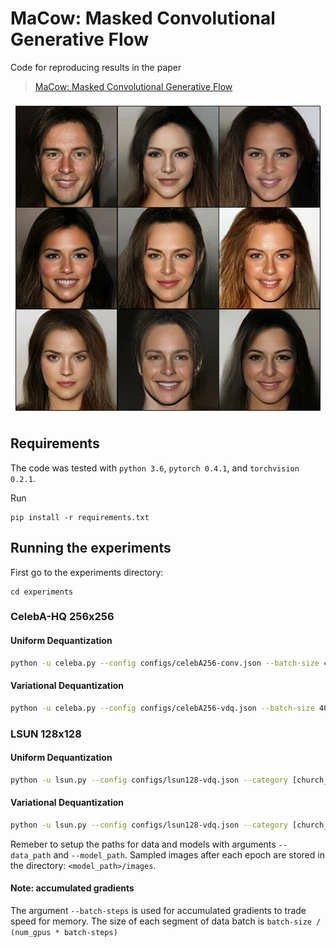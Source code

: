 # MaCow: Masked Convolutional Generative Flow

Code for reproducing results in the paper
>[MaCow: Masked Convolutional Generative Flow](https://arxiv.org/abs/1902.04208)

<img src="./docs/images/celeba_sample.png" width="600"/>

## Requirements
The code was tested with `python 3.6`, `pytorch 0.4.1`, and `torchvision 0.2.1`.

Run
```
pip install -r requirements.txt
```

## Running the experiments
First go to the experiments directory:
```
cd experiments
```

### CelebA-HQ 256x256
#### Uniform Dequantization
```bash
python -u celeba.py --config configs/celebA256-conv.json --batch-size 40 --batch-steps 10 --image-size 256 --n_bits 5 --dequant uniform --data_path '<data_path>' --model_path '<model_path>'
```
#### Variational Dequantization
```bash
python -u celeba.py --config configs/celebA256-vdq.json --batch-size 40 --batch-steps 10 --image-size 256 --n_bits 5 --dequant variational --data_path '<data_path>' --model_path '<model_path>' --train_k 2
```

### LSUN 128x128
#### Uniform Dequantization
```bash
python -u lsun.py --config configs/lsun128-vdq.json --category [church_outdorr|tower|bedroom] --image-size 128 --batch-size 160 --batch-steps 16 --data_path '<data_path>' --model_path '<model_path>' --dequant uniform --n_bits 5
```
#### Variational Dequantization
```bash
python -u lsun.py --config configs/lsun128-vdq.json --category [church_outdorr|tower|bedroom] --image-size 128 --batch-size 160 --batch-steps 16 --data_path '<data_path>' --model_path '<model_path>' --dequant variational --n_bits 5 --train_k 3
```

Remeber to setup the paths for data and models with arguments `--data_path` and `--model_path`.
Sampled images after each epoch are stored in the directory: `<model_path>/images`. 

#### Note: accumulated gradients
The argument `--batch-steps` is used for accumulated gradients to trade speed for memory.
The size of each segment of data batch is `batch-size / (num_gpus * batch-steps)`
